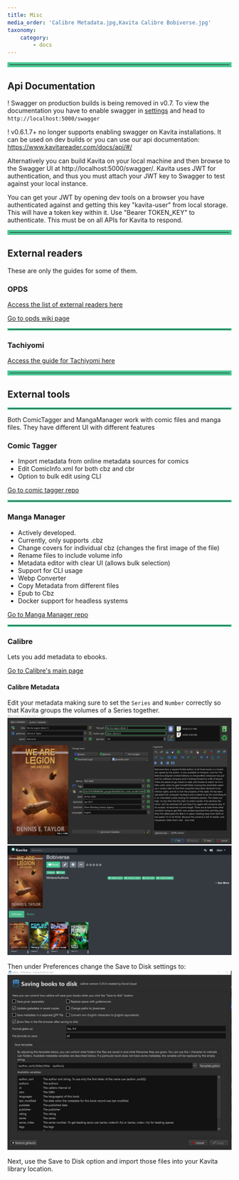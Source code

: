 ```yaml
---
title: Misc
media_order: 'Calibre Metadata.jpg,Kavita Calibre Bobiverse.jpg'
taxonomy:
    category:
        - docs
---
```


<hr style="border:5px solid #4ac694"> </hr>

## Api Documentation

! Swagger on production builds is being removed in v0.7. 
To view the documentation you have to enable swagger in [settings](../02.settings/default.md) and head to `http://localhost:5000/swagger`

! v0.6.1.7+ no longer supports enabling swagger on Kavita installations. It can be used on dev builds or you can use our api documentation: https://www.kavitareader.com/docs/api/#/

Alternatively you can build Kavita on your local machine and then browse to the Swagger UI at http://localhost:5000/swagger/. Kavita uses JWT for authentication, and thus you must attach your JWT key to Swagger to test against your local instance.

You can get your JWT by opening dev tools on a browser you have authenticated against and getting this key "kavita-user" from local storage. This will have a token key within it. Use "Bearer TOKEN_KEY" to authenticate. This must be on all APIs for Kavita to respond.

<hr style="border:5px solid #4ac694"> </hr>

## External readers
These are only the guides for some of them. 

### OPDS

[Access the list of external readers here](https://wiki.kavitareader.com/en/faq/external-readers)

[Go to opds wiki page](../02.settings/01.opds)

<hr style="border:2px solid #4ac694"> </hr>

### Tachiyomi
[Access the guide for Tachiyomi here](./tachiyomi)

<hr style="border:5px solid #4ac694"> </hr>

## External tools

<hr style="border:2px solid #4ac694"> </hr>

Both ComicTagger and MangaManager work with comic files and manga files. They have different UI with different features

### Comic Tagger
* Import metadata from online metadata sources for comics
* Edit ComicInfo.xml for both cbz and cbr
* Option to bulk edit using CLI

[Go to comic tagger repo](https://github.com/comictagger/comictagger)

<hr style="border:2px solid #4ac694"> </hr>

### Manga Manager
* Actively developed.
* Currently, only supports .cbz
* Change covers for individual cbz (changes the first image of the file)
* Rename files to include volume info
* Metadata editor with clear UI (allows bulk selection)
* Support for CLI usage
* Webp Converter
* Copy Metadata from different files
* Epub to Cbz
* Docker support for headless systems

[Go to Manga Manager repo](https://github.com/ThePromidius/Manga-Manager)

<hr style="border:2px solid #4ac694"> 

### Calibre
Lets you add metadata to ebooks.

[Go to Calibre's main page](https://calibre-ebook.com/es)
#### Calibre Metadata
Edit your metadata making sure to set the `Series` and `Number` correctly so that Kavita groups the volumes of a Series together. 
![Calibre%20Metadata](Calibre%20Metadata.jpg "Calibre%20Metadata")
![Kavita%20Calibre%20Bobiverse](Kavita%20Calibre%20Bobiverse.jpg "Kavita%20Calibre%20Bobiverse")

Then under Preferences change the Save to Disk settings to:
![Screenshot%202022-02-03%20162818](Screenshot%202022-02-03%20162818.jpg "Screenshot%202022-02-03%20162818")

Next, use the Save to Disk option and import those files into your Kavita library location.


